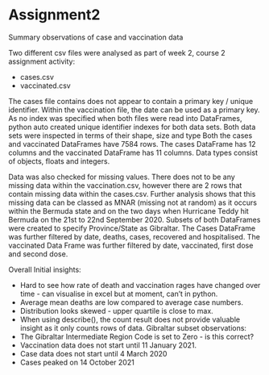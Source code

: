 # Assignment2
Summary observations of case and vaccination data

Two different csv files were analysed as part of week 2, course 2 assignment activity:
-	cases.csv
-	vaccinated.csv

The cases file contains does not appear to contain a primary key / unique identifier. Within the vaccination file, the date can be used as a primary key. As no index was specified when both files were read into DataFrames, python auto created unique identifier indexes for both data sets.
Both data sets were inspected in terms of their shape, size and type
Both the cases and vaccinated DataFrames have 7584 rows. The cases DataFrame has 12 columns and the vaccinated DataFrame has 11 columns. Data types consist of objects, floats and integers.

Data was also checked for missing values. There does not to be any missing data within the vaccination.csv, however there are 2 rows that contain missing data within the cases.csv. Further analysis shows that this missing data can be classed as MNAR (missing not at random) as it occurs within the Bermuda state and on the two days when Hurricane Teddy hit Bermuda on the 21st to 22nd September 2020.
Subsets of both DataFrames were created to specify Province/State as Gibraltar. The Cases DataFrame was further filtered by date, deaths, cases, recovered and hospitalised. The vaccinated Data Frame was further filtered by date, vaccinated, first dose and second dose.

Overall Initial insights:
-	Hard to see how rate of death and vaccination rages have changed over time - can visualise in excel but at moment, can’t in python.
-	Average mean deaths are low compared to average case numbers.
-	Distribution looks skewed - upper quartile is close to max.
-	When using describe(), the count result does not provide valuable insight as it only counts rows of data.
Gibraltar subset observations:
-	The Gibraltar Intermediate Region Code is set to Zero - is this correct?
-	Vaccination data does not start until 11 January 2021.
-	Case data does not start until 4 March 2020
-	Cases peaked on 14 October 2021
